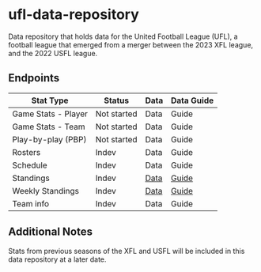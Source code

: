 # ufl-data-repository

Data repository that holds data for the United Football League (UFL), a football league that emerged from a merger between the 2023 XFL league, and the 2022 USFL league.

## Endpoints

| Stat Type           | Status      | Data                                                                                     | Data Guide                                                                     |
| ------------------- | ----------- | ---------------------------------------------------------------------------------------- | ------------------------------------------------------------------------------ |
| Game Stats - Player | Not started | Data                                                                                     | Guide                                                                          |
| Game Stats - Team   | Not started | Data                                                                                     | Guide                                                                          |
| Play-by-play (PBP)  | Not started | Data                                                                                     | Guide                                                                          |
| Rosters             | Indev       | Data                                                                                     | Guide                                                                          |
| Schedule            | Indev       | Data                                                                                     | Guide                                                                          |
| Standings           | Indev       | [Data](https://github.com/armstjc/ufl-data-repository/releases/tag/ufl-standings)        | [Guide](https://github.com/armstjc/ufl-data-repository/standings/standings.md) |
| Weekly Standings    | Indev       | [Data](https://github.com/armstjc/ufl-data-repository/releases/tag/ufl-weekly-standings) | [Guide](https://github.com/armstjc/ufl-data-repository/standings/standings.md) |
| Team info           | Indev       | Data                                                                                     | Guide                                                                          |

## Additional Notes

Stats from previous seasons of the XFL and USFL will be included in this data repository at a later date.

